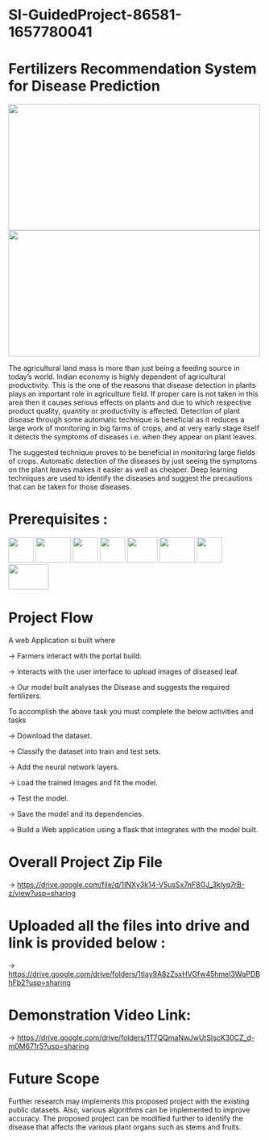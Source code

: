 # SI-GuidedProject-86581-1657780041
# Fertilizers Recommendation System for Disease Prediction

<img src="https://user-images.githubusercontent.com/108072685/179996659-a990e1a3-9988-4305-a61f-c5a84e263bd1.png" width="500" height="250">   <img src="https://user-images.githubusercontent.com/108072685/180004853-c36b1a4d-46ca-45c2-8885-712a90ca362f.png" width="500" height="250">


The agricultural land mass is more than just being a feeding source in today’s world. Indian economy is highly dependent of agricultural productivity. This is the one of the reasons that disease detection in plants plays an important role in agriculture field. If proper care is not taken in this area then it causes serious effects on plants and due to which respective product quality, quantity or productivity is affected. Detection of plant disease through some automatic technique is beneficial as it reduces a large work of monitoring in big farms of crops, and at very early stage itself it detects the symptoms of diseases i.e. when they appear on plant leaves. 

The suggested technique proves to be beneficial in monitoring large fields of crops. Automatic detection of the diseases by just seeing the symptoms on the plant leaves makes it easier as well as cheaper. Deep learning techniques are used to identify the diseases and suggest the precautions that can be taken for those diseases.

# Prerequisites :
<img src="https://user-images.githubusercontent.com/108072685/180008885-613dc836-2cad-4bb4-b523-cd548eae58fd.png" width="50" height="50"> <img src="https://user-images.githubusercontent.com/108072685/180007278-7be3e024-8d73-4f02-b352-6ab9b1cdddd1.png" width="70" height="50"> <img src="https://user-images.githubusercontent.com/108072685/180007781-ee3d840f-ea48-4b5c-b28c-f3aa8d2f1347.png" width="50" height="50"> <img src="https://user-images.githubusercontent.com/108072685/180008493-128a91e4-8132-4e04-a7fd-215bb367cd4e.png" width="50" height="50"> <img src="https://user-images.githubusercontent.com/108072685/180009398-56d20d9c-d0f5-4c2b-9be8-2d16c6c83fc7.png" width="60" height="50"> <img src="https://user-images.githubusercontent.com/108072685/180009803-8e9b6ac4-344f-4cba-ae54-3c68410e55f8.png" width="70" height="50"> <img src="https://user-images.githubusercontent.com/108072685/180010432-f03e8bd9-f325-4264-a09e-af4f1a3c3a45.png" width="50" height="50"> <img src="https://user-images.githubusercontent.com/108072685/180011861-a4b98e9f-5557-446d-8311-0026ff926345.png" width="80" height="50">


# Project Flow
A web Application si built  where 

-> Farmers interact with the portal build.

-> Interacts with the user interface to upload images of diseased leaf.

-> Our model built analyses the Disease and suggests the required fertilizers.

To accomplish the above task you must complete the below activities and tasks 

-> Download the dataset.

-> Classify the dataset into train and test sets.

-> Add the neural network layers.

-> Load the trained images and fit the model.

-> Test the model.

-> Save the model and its dependencies.

-> Build a Web application using a flask that integrates with the model built.

# Overall Project Zip File
-> https://drive.google.com/file/d/1INXy3k14-V5usSx7nF8OJ_3kIyq7rB-z/view?usp=sharing

# Uploaded all the files into drive and link is provided below :
-> https://drive.google.com/drive/folders/1tlay9A8zZsxHVGfw45hmel3WqPDBhFb2?usp=sharing

# Demonstration Video Link:
-> https://drive.google.com/drive/folders/1T7QQmaNwJwUtSIscK30CZ_d-m0M671r5?usp=sharing

# Future Scope
Further research may implements this proposed project with the existing public datasets. Also, various algorithms can be implemented to improve accuracy. The proposed project can be modified further to identify the disease that affects the various plant organs such as stems and fruits.
